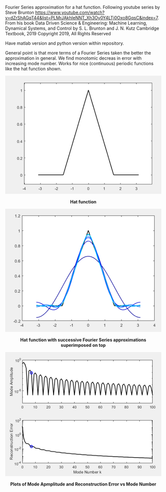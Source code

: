 Fourier Series approximation for a hat function. Following youtube series by Steve Brunton https://www.youtube.com/watch?v=dZrShAGqT44&list=PLMrJAkhIeNNT_Xh3Oy0Y4LTj0Oxo8GqsC&index=7. From his book Data Driven Science & Engineering: Machine Learning, Dynamical Systems, and Control by S. L. Brunton and J. N. Kutz Cambridge Textbook, 2019 Copyright 2019, All Rights Reserved

Have matlab version and python version within repository.

General point is that more terms of a Fourier Series taken the better the approximation in general. We find monotomic decreas in error with increasing mode number. Works for nice (continuous) periodic functions like the hat function shown.

![](images/fig0.PNG)
<p align="center">
<b>Hat function </b><br>
  
![](images/fig1.PNG)
<p align="center">
<b>Hat function with successive Fourier Series approximations superimposed on top</b><br>
 
![](images/fig2.PNG)
<p align="center">
<b>Plots of Mode Apmplitude and Reconstruction Error vs Mode Number</b><br>
